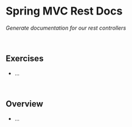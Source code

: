# Spring MVC Rest Docs
*Generate documentation for our rest controllers*

<br>

## Exercises
* ...

<br>

## Overview
* ...